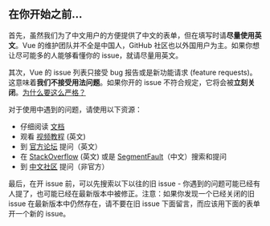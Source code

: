 ## 在你开始之前...

首先，虽然我们为了中文用户的方便提供了中文的表单，但在填写时请**尽量使用英文**。Vue 的维护团队并不全是中国人，GitHub 社区也以外国用户为主。如果你想让尽可能多的人能够看懂你的 issue，就请尽量用英文。

其次，Vue 的 issue 列表只接受 bug 报告或是新功能请求 (feature requests)。这意味着**我们不接受用法问题**。如果你开的 issue 不符合规定，它将会被**立刻关闭**。[为什么要这么严格？](#modal)

对于使用中遇到的问题，请使用以下资源：

- 仔细阅读 [文档](https://cn.vuejs.org/v2/guide/)
- 观看 [视频教程](https://laracasts.com/series/learn-vue-2-step-by-step) (英文)
- 到 [官方论坛](https://forum.vuejs.org/) 提问（英文）
- 在 [StackOverflow](https://stackoverflow.com/questions/ask?tags=vue.js) (英文) 或是 [SegmentFault](https://segmentfault.com/t/vue.js)（中文）搜索和提问
- 到 [中文社区](http://www.vue-js.com/) 提问（非官方）

最后，在开 issue 前，可以先搜索以下以往的旧 issue - 你遇到的问题可能已经有人提了，也可能已经在最新版本中被修正。注意：如果你发现一个已经关闭的旧 issue 在最新版本中仍然存在，请不要在旧 issue 下面留言，而应该用下面的表单开一个新的 issue。
